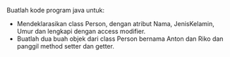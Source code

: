 Buatlah kode program java untuk:
- Mendeklarasikan class Person, dengan atribut Nama, JenisKelamin, Umur dan lengkapi dengan access modifier.
- Buatlah dua buah objek dari class Person bernama Anton dan Riko dan panggil method setter dan getter.

